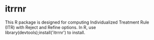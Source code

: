 # itrrnr
This R package is designed for computing Individualized Treatment Rule (ITR) with Reject and Refine options. In R, use library(devtools);install('itrrnr') to install.
